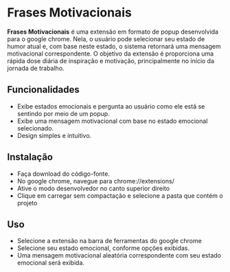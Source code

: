 # Frases Motivacionais

**Frases Motivacionais** é uma extensão em formato de popup desenvolvida para o google chrome. Nela, o usuário pode selecionar seu estado de humor atual e, com base neste estado, o sistema retornará uma mensagem motivacional correspondente. O objetivo da extensão é proporciona uma rápida dose diária de inspiração e motivação, principalmente no início da jornada de trabalho.

## Funcionalidades

- Exibe estados emocionais e pergunta ao usuário como ele está se sentindo por meio de um popup.
- Exibe uma mensagem motivacional com base no estado emocional selecionado.
- Design simples e intuitivo.

## Instalação
- Faça download do código-fonte.
- No google chrome, navegue para chrome://extensions/
- Ative o modo desenvolvedor no canto superior direito
- Clique em carregar sem compactação e selecione a pasta que contém o projeto

## Uso
- Selecione a extensão na barra de ferramentas do google chrome
- Selecione seu estado emocional, conforme opções exibidas.
- Uma mensagem motivacional aleatória correspondente com seu estado emocional será exibida.

